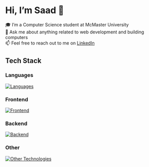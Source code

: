 # Hi, I’m Saad 👋

🎓 I’m a Computer Science student at McMaster University\
💬 Ask me about anything related to web development and building computers\
📫 Feel free to reach out to me on [LinkedIn](https://www.linkedin.com/in/saad-tariq-cs/)

<!-- 🔭 I’m currently working on: -->

## Tech Stack

### Languages
[![Languages](https://skillicons.dev/icons?i=ts,js,python,go,c&theme=dark)](https://skillicons.dev)

### Frontend
[![Frontend](https://skillicons.dev/icons?i=next,react,astro,redux,vite,html,css,tailwind,bootstrap&theme=dark)](https://skillicons.dev)

### Backend
[![Backend](https://skillicons.dev/icons?i=nodejs,express,prisma,postgres,mongodb,githubactions,docker,postman&theme=dark)](https://skillicons.dev)

### Other
[![Other Technologies](https://skillicons.dev/icons?i=git,npm,bun,vitest,jest,linux&theme=dark)](https://skillicons.dev)
